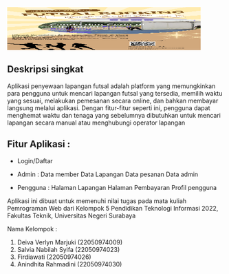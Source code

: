 <img src="img/new.png" width="450" height="100">

## Deskripsi singkat 
Aplikasi penyewaan lapangan futsal adalah platform yang memungkinkan para pengguna untuk mencari lapangan futsal yang tersedia, memilih waktu yang sesuai, melakukan pemesanan secara online, dan bahkan membayar langsung melalui aplikasi. Dengan fitur-fitur seperti ini, pengguna dapat menghemat waktu dan tenaga yang sebelumnya dibutuhkan untuk mencari lapangan secara manual atau menghubungi operator lapangan

## Fitur Aplikasi : 
* Login/Daftar 

* Admin :
Data member 
Data Lapangan
Data pesanan
Data admin

* Pengguna :
Halaman Lapangan
Halaman Pembayaran
Profil pengguna


Aplikasi ini dibuat untuk memenuhi nilai tugas pada mata kuliah Pemrograman Web dari Kelompok 5 
Pendidikan Teknologi Informasi 2022, Fakultas Teknik, Universitas Negeri Surabaya

Nama Kelompok :
1. Deiva Verlyn Marjuki (22050974009)
2. Salvia Nabilah Syifa (22050974023)
3. Firdiawati   (22050974026)
4. Anindhita Rahmadini  (22050974030)

